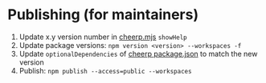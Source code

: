 # Publishing (for maintainers)

1. Update x.y version number in [cheerp.mjs](/packages/cheerp/bin/cheerp.mjs) `showHelp`
2. Update package versions: `npm version <version> --workspaces -f`
3. Update `optionalDependencies` of [cheerp package.json](/packages/cheerp/package.json) to match the new version
4. Publish: `npm publish --access=public --workspaces`
